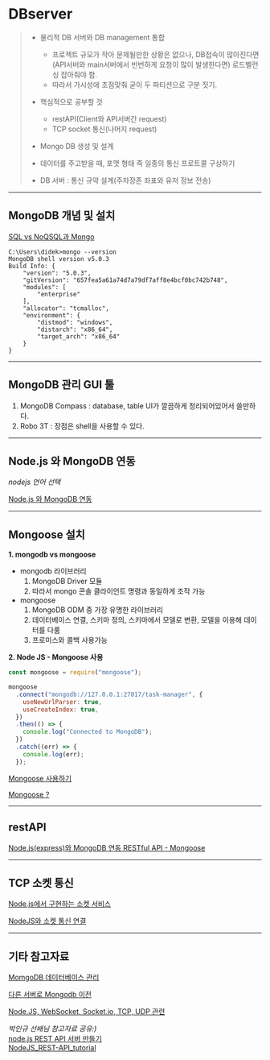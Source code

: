 DBserver
==================

>- 물리적 DB 서버와 DB management 통합   
>   * 프로젝트 규모가 작아 문제될만한 상황은 없으나, DB접속이 많아진다면(API서버와 main서버에서 빈번하게 요청이 많이 발생한다면) 로드벨런싱 잡아줘야 함.   
>   * 따라서 가시성에 초점맞춰 굳이 두 파티션으로 구분 짓기.
> 
>- 핵심적으로 공부할 것
>   * restAPI(Client와 API서버간 request)
>   * TCP socket 통신(나머지 request)
>
>- Mongo DB 생성 및 설계
>
>- 데이터를 주고받을 때, 포맷 형태 즉 일종의 통신 프로트콜 구상하기
>
>- DB 서버 : 통신 규약 설계(주차장존 좌표와 유저 정보 전송)  

***
MongoDB 개념 및 설치
-----------------
[SQL vs NoQSQL과 Mongo](https://velog.io/@ckstn0777/MongoDB%EB%9E%80)
```
C:\Users\didek>mongo --version
MongoDB shell version v5.0.3
Build Info: {
    "version": "5.0.3",
    "gitVersion": "657fea5a61a74d7a79df7aff8e4bcf0bc742b748",
    "modules": [
        "enterprise"
    ],
    "allocator": "tcmalloc",
    "environment": {
        "distmod": "windows",
        "distarch": "x86_64",
        "target_arch": "x86_64"
    }
}
```

***
MongoDB 관리 GUI 툴
-----------------
1. MongoDB Compass : database, table UI가 깔끔하게 정리되어있어서 쓸만하다.
2. Robo 3T : 장점은 shell을 사용할 수 있다.

***
Node.js 와 MongoDB 연동 
-----------------
_nodejs 언어 선택_

[Node.js 와 MongoDB 연동](https://velog.io/@ckstn0777/MongoDB%EB%A5%BC-%EC%82%AC%EC%9A%A9%ED%95%B4%EB%B3%B4%EC%9E%90)

***
Mongoose 설치
-----------------
**1. mongodb vs mongoose**   

- mongodb 라이브러리
    1. MongoDB Driver 모듈
    2. 따라서 mongo 콘솔 클라이언트 명령과 동일하게 조작 가능
- mongoose
    1. MongoDB ODM 중 가장 유명한 라이브러리
    2. 데이터베이스 연결, 스키마 정의, 스키마에서 모델로 변환, 모델을 이용해 데이터를 다룸
    3. 프로미스와 콜백 사용가능

**2. Node JS - Mongoose 사용**
```js
const mongoose = require("mongoose");

mongoose
  .connect("mongodb://127.0.0.1:27017/task-manager", {
    useNewUrlParser: true,
    useCreateIndex: true,
  })
  .then(() => {
    console.log("Connected to MongoDB");
  })
  .catch((err) => {
    console.log(err);
  });
```
[Mongoose 사용하기](https://velog.io/@ckstn0777/Mongoose-%EC%82%AC%EC%9A%A9%ED%95%98%EA%B8%B0)

[Mongoose ?](https://dev-skill.tistory.com/77)

***
restAPI
-----------------
[Node.js(express)와 MongoDB 연동 RESTful API - Mongoose](https://poiemaweb.com/mongoose)
***
TCP 소켓 통신 
-----------------
[Node.js에서 구현하는 소켓 서비스](https://mylko72.gitbooks.io/node-js/content/chapter8/intro.html)

[NodeJS와 소켓 통신 연결](https://kimyc1223.github.io/2019-11-27-HoloLens004/)

***
기타 참고자료 
-----------------
[MomgoDB 데이터베이스 관리](https://c5ecbb38d638.gitbooks.io/mongodb-install-manual/content/b370_c774_d130_bca0_c774_c2a4_ad00_b9ac.html)

[다른 서버로 Mongodb 이전](https://novemberde.github.io/post/2017/07/01/Mongodb_transport/)

[Node.JS, WebSocket, Socket.io, TCP, UDP 관련](https://202psj.tistory.com/1199)

_박인규 선배님 참고자료 공유:)_   
[node.js REST API 서버 만들기](https://velog.io/@wimes/series/back-end)   
[NodeJS_REST-API_tutorial](https://github.com/kiryun/NodeJS_REST-API_template)